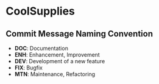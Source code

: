 # CoolSupplies

## Commit Message Naming Convention

- **DOC**: Documentation
- **ENH**: Enhancement, Improvement
- **DEV**: Development of a new feature
- **FIX**: Bugfix
- **MTN**: Maintenance, Refactoring
